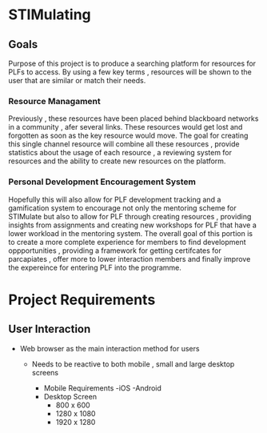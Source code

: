 # STIMulating

## Goals
Purpose of this project is to produce a searching platform for resources for PLFs to access.
By using a few key terms , resources will be shown to the user that are similar or match their needs.

### Resource Managament

Previously , these resources have been placed behind blackboard networks in a community , afer several links. 
These resources would get lost and forgotten as soon as the key resource would move. The goal for creating this 
single channel resource will combine all these resources , provide statistics about the usage of each resource ,
a reviewing system for resources and the ability to create new resources on the platform.

### Personal Development Encouragement System

Hopefully this will also allow for PLF development tracking and a gamification system to encourage not only the mentoring 
scheme for STIMulate but also to allow for PLF through creating resources , providing insights from assignments and creating
new workshops for PLF that have a lower workload in the mentoring system. The overall goal of this portion is to create a
more complete experience for members to find development oppportunities , providing a framework for getting certifcates for 
parcapiates , offer more to lower interaction members and finally improve the expereince for entering PLF into the programme.


# Project Requirements

## User Interaction
- Web browser as the main interaction method for users
	- Needs to be reactive to both mobile , small and large desktop screens
	
		- Mobile Requirements
			-iOS
			-Android
		- Desktop Screen
			- 800 x 600
			- 1280 x 1080
			- 1920 x 1280
